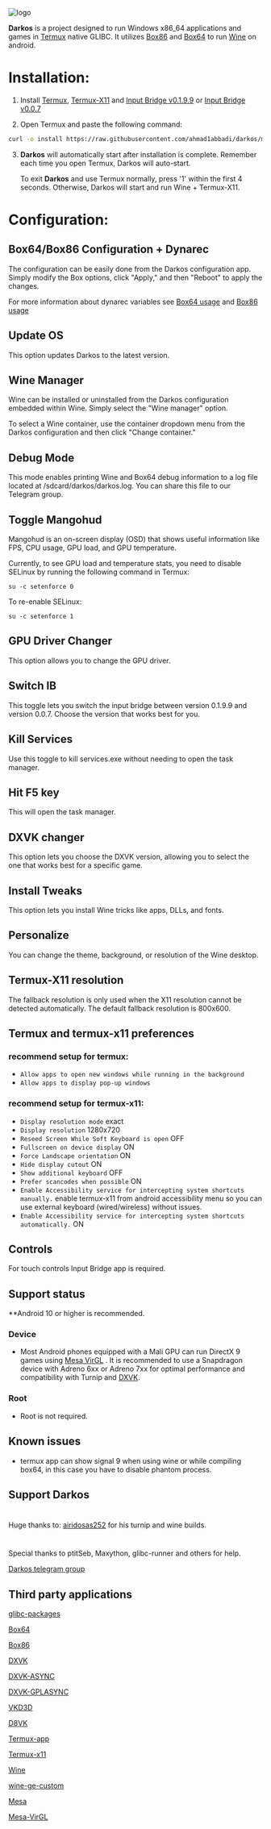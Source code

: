 ![logo](img/logo.png "logo")

**Darkos** is a project designed to run Windows x86_64 applications and games in [Termux](https://github.com/termux/termux-app) native GLIBC.
It utilizes [Box86](https://github.com/ptitSeb/box86)
and [Box64](https://github.com/ptitSeb/box86)
to run [Wine](https://www.winehq.org/) on android.

# Installation:
1. Install
[Termux](https://f-droid.org/repo/com.termux_118.apk),
[Termux-X11](https://github.com/ahmad1abbadi/extra/releases/download/apps/termux-x11.apk) and
[Input Bridge v0.1.9.9](https://github.com/ahmad1abbadi/extra/releases/download/apps/InputBridge_v0.1.9.9.apk) or [Input Bridge v0.0.7](https://github.com/ahmad1abbadi/extra/releases/download/apps/input+bridge+0.0.7.apk)

2. Open Termux and paste the following command:
```bash
curl -o install https://raw.githubusercontent.com/ahmad1abbadi/darkos/main/installOS.sh && chmod +x install && ./install
```

3. **Darkos** will automatically start after installation is complete.
   Remember each time you open Termux, Darkos will auto-start.
   
   To exit **Darkos** and use Termux normally, press '1' within the first 4 seconds. Otherwise, Darkos will start and run Wine + Termux-X11.
   
# Configuration:

## Box64/Box86 Configuration + Dynarec
The configuration can be easily done from the Darkos configuration app. Simply modify the Box options, click "Apply," and then "Reboot" to apply the changes.

For more information about dynarec variables see [Box64 usage](https://github.com/ptitSeb/box64/blob/main/docs/USAGE.md) and [Box86 usage](https://github.com/ptitSeb/box86/blob/master/docs/USAGE.md)

## Update OS
This option updates Darkos to the latest version.

## Wine Manager 
Wine can be installed or uninstalled from the Darkos configuration embedded within Wine. Simply select the "Wine manager" option.

To select a Wine container, use the container dropdown menu from the Darkos configuration and then click "Change container."


## Debug Mode
This mode enables printing Wine and Box64 debug information to a log file located at /sdcard/darkos/darkos.log. You can share this file to our Telegram group.

## Toggle Mangohud
Mangohud is an on-screen display (OSD) that shows useful information like FPS, CPU usage, GPU load, and GPU temperature.

Currently, to see GPU load and temperature stats, you need to disable SELinux by running the following command in Termux:
```
su -c setenforce 0
```
To re-enable SELinux:

```
su -c setenforce 1
```

## GPU Driver Changer
This option allows you to change the GPU driver.

## Switch IB
This toggle lets you switch the input bridge between version 0.1.9.9 and version 0.0.7. Choose the version that works best for you.

## Kill Services
Use this toggle to kill services.exe without needing to open the task manager.

## Hit F5 key
This will open the task manager.

## DXVK changer 
This option lets you choose the DXVK version, allowing you to select the one that works best for a specific game.

## Install Tweaks
This option lets you install Wine tricks like apps, DLLs, and fonts.

## Personalize
You can change the theme, background, or resolution of the Wine desktop.

## Termux-X11 resolution 
The fallback resolution is only used when the X11 resolution cannot be detected automatically. The default fallback resolution is 800x600.

## Termux and termux-x11 preferences
### recommend setup for termux:
* `Allow apps to open new windows while running in the background`
* `Allow apps to display pop-up windows`

### recommend setup for termux-x11:
* `Display resolution mode` exact
* `Display resolution` 1280x720
* `Reseed Screen While Soft Keyboard is open` OFF
* `Fullscreen on device display` ON
* `Force Landscape orientation` ON
* `Hide display cutout` ON
* `Show additional keyboard` OFF
* `Prefer scancodes when possible` ON
* `Enable Accessibility service for intercepting
system shortcuts manually.` enable termux-x11 from android accessibility menu so you can use external keyboard (wired/wireless) without issues.
* `Enable Accessibility service for intercepting system shortcuts automatically.` ON

## Controls
For touch controls Input Bridge app is required.

## Support status
**Android 10 or higher is recommended.

### Device
* Most Android phones equipped with a Mali GPU can run DirectX 9 games using [Mesa VirGL](https://github.com/alexvorxx/Mesa-VirGL) . It is recommended to use a Snapdragon device with Adreno 6xx or Adreno 7xx for optimal performance and compatibility with Turnip and [DXVK](https://github.com/doitsujin/dxvk).

### Root
* Root is not required.

## Known issues
* termux app can show signal 9 when using wine or while compiling box64, in this case you have to disable phantom process.

## Support Darkos

#
Huge thanks to:
[airidosas252](https://github.com/airidosas252) for his turnip and wine builds.

#
Special thanks to ptitSeb, Maxython, glibc-runner and others for help.

[Darkos telegram group](https://t.me/DARKOS4android)

## Third party applications

[glibc-packages](https://github.com/termux-pacman/glibc-packages)

[Box64](https://github.com/ptitSeb/box64)

[Box86](https://github.com/ptitSeb/box86)

[DXVK](https://github.com/doitsujin/dxvk)

[DXVK-ASYNC](https://github.com/Sporif/dxvk-async)

[DXVK-GPLASYNC](https://gitlab.com/Ph42oN/dxvk-gplasync)

[VKD3D](https://github.com/lutris/vkd3d)

[D8VK](https://github.com/AlpyneDreams/d8vk)

[Termux-app](https://github.com/termux/termux-app)

[Termux-x11](https://github.com/termux/termux-x11)

[Wine](https://wiki.winehq.org/Licensing)

[wine-ge-custom](https://github.com/GloriousEggroll/wine-ge-custom)

[Mesa](https://docs.mesa3d.org/license.html)

[Mesa-VirGL](https://github.com/alexvorxx/Mesa-VirGL)
